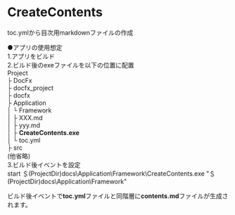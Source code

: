# CreateContents
toc.ymlから目次用markdownファイルの作成  
  
●アプリの使用想定  
1.アプリをビルド  
2.ビルド後のexeファイルを以下の位置に配置  
Project  
├ DocFx  
├ docfx_project  
├ docfx  
├ Application  
│ └ Framework  
│   ├ XXX.md  
│   ├ yyy.md  
│   ├ **CreateContents.exe**  
│   └ toc.yml  
├ src  
(他省略)  
3.ビルド後イベントを設定  
  start ＄(ProjectDir)docs\Application\Framework\CreateContents.exe "＄(ProjectDir)docs\Application\Framework"  
  
ビルド後イベントで**toc.yml**ファイルと同階層に**contents.md**ファイルが生成されます。
